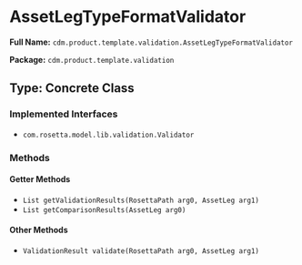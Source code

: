 # AssetLegTypeFormatValidator

**Full Name:** `cdm.product.template.validation.AssetLegTypeFormatValidator`

**Package:** `cdm.product.template.validation`

## Type: Concrete Class

### Implemented Interfaces

- `com.rosetta.model.lib.validation.Validator`

### Methods

#### Getter Methods

- `List getValidationResults(RosettaPath arg0, AssetLeg arg1)`
- `List getComparisonResults(AssetLeg arg0)`

#### Other Methods

- `ValidationResult validate(RosettaPath arg0, AssetLeg arg1)`

